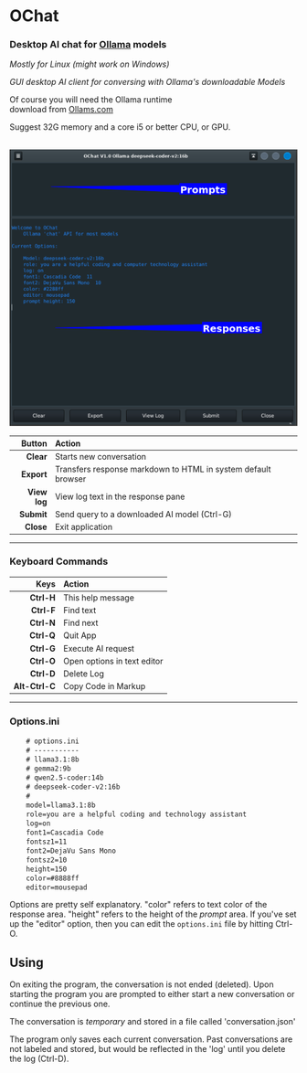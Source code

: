 # OChat
### Desktop AI chat for [Ollama](https://github.com/ollama/ollama "title") models

_Mostly for Linux (might work on Windows)_

_GUI desktop AI client for conversing with
    Ollama's downloadable Models_

Of course you will need the Ollama runtime  
download from  [Ollams.com](https://ollama.com/ "title")  

Suggest 32G memory and a core i5 or better CPU, or GPU.

 
&nbsp;&nbsp;&nbsp;![image of the app on the desktop](images/startup.png "GUI")
                     

| Button | Action | 
| ---: | :--- | 
|**Clear**|Starts new conversation|
|**Export**|Transfers response markdown to HTML in system default browser|
|**View log**|View log text in the response pane|
|**Submit**|Send query to a downloaded AI model (Ctrl-G)|
|**Close**|Exit application|

---

### Keyboard Commands

| Keys | Action | 
| ---: | :--- | 
|**Ctrl-H**|This help message|
|**Ctrl-F**|Find text|
|**Ctrl-N**|Find next|
|**Ctrl-Q**|Quit App|
|**Ctrl-G**|Execute AI request|
|**Ctrl-O**|Open options in text editor|
|**Ctrl-D**|Delete Log|
|**Alt-Ctrl-C**|Copy Code in Markup|

---

### Options.ini

        # options.ini
        # -----------
        # llama3.1:8b
        # gemma2:9b
        # qwen2.5-coder:14b
        # deepseek-coder-v2:16b
        # 
        model=llama3.1:8b
        role=you are a helpful coding and technology assistant
        log=on
        font1=Cascadia Code
        fontsz1=11
        font2=DejaVu Sans Mono
        fontsz2=10
        height=150
        color=#8888ff
        editor=mousepad

Options are pretty self explanatory.
"color" refers to text color of the response area.
"height" refers to the height of the _prompt_ area.
If you've set up the "editor" option, then you can
edit the `options.ini` file by hitting Ctrl-O.

## Using

On exiting the program, the conversation is not ended (deleted). Upon starting the program
you are prompted to either start a new conversation or continue the previous one.

The conversation is _temporary_ and stored in a file called 'conversation.json'

The program only saves each current conversation. Past conversations are not labeled and stored,
but would be reflected in the 'log' until you delete the log (Ctrl-D).


